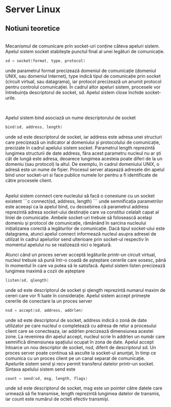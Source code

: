 # Server Linux 


## Notiuni teoretice

<br />
Mecanismul de comunicare prin socket-uri conține câteva apeluri sistem. Apelul sistem socket stabilește punctul final al unei legături de comunicație.

```c
sd = socket(format, type, protocol)
```
unde parametrul format precizează domeniul de comunicație (domeniul UNIX, sau domeniul Internet), type indică tipul de comunicație prin socket (circuit virtual, sau datagrama), iar protocol precizează un anumit protocol pentru controlul comunicației. În cadrul altor apeluri sistem, procesele vor întrebuința descriptorul de socket, sd. Apelul sistem close închide socket-urile.


<br />

Apelul sistem bind asociază un nume descriptorului de socket
```c
bind(sd, address, length)
```
unde sd este descriptorul de socket, iar address este adresa unei structuri care precizează un indicator al domeniului și protocolului de comunicație, precizate în cadrul apelului sistem socket. 
Parametrul length reprezintă lungimea structurii de date address, făra acest parametru nucleul nu ar ști cât de lungă este adresa, deoarece lungimea acesteia poate diferi de la un domeniu (sau protocol) la altul. De exemplu, în cadrul domeniului UNIX, o adresă este un nume de fișier. Procesul server atașează adresele din apelul bind unor socket-uri si face publice numele lor pentru a fi identificate de către procesele client.


<br />
Apelul sistem connect cere nucleului să facă o conexiune cu un socket existent
```c
connect(sd, address, length)
```
unde semnificația parametrilor este aceeași ca la apelul bind, cu deosebirea că parametrul address reprezintă adresa socket-ului destinație care va constitui celalalt capat al liniei de comunicație. Ambele socket-uri trebuie să folosească același domeniu și protocol de comunicație, rămânând în sarcina nucleului inițializarea corectă a legăturilor de comunicație.
Dacă tipul socket-ului este datagrama, atunci apelul connect informează nucleul asupra adresei de utilizat în cadrul apelurilor send ulterioare prin socket-ul respectiv în momentul apelului nu se realizează nici o legatură.

<br />

Atunci când un proces server acceptă legăturile printr-un circuit virtual, nucleul trebuie să pună într-o coadă de așteptare cererile care sosesc, până în momentul în care va putea să le satisfacă. Apelul sistem listen precizează lungimea maximă a cozii de așteptare 
```c
listen(sd, qlength)
```
unde sd este descriptorul de socket și qlength reprezintă numarul maxim de cereri care vor fi luate în considerație.
Apelul sistem accept primește cererile de conectare la un proces server
```c
nsd = accept(sd, address, addrlen)
```
unde sd este descriptorul de socket, address indică o zonă de date utilizator pe care nucleul o completează cu adresa de retur a procesului client care se conecteaza, iar addrlen precizează dimensiunea acestei zone. 
La revenirea din apelul accept, nucleul scrie în addrlen un număr care semnifică dimensiunea spațiului ocupat în zona de date. 
Apelul accept întoarce un nou descriptor de socket, nsd, diferit de descriptorul sd. Un proces server poate continua să asculte la socket-ul anunțat, în timp ce comunica cu un proces client pe un canal separat de comunicație.
<br />
Apelurile sistem send și recv permit transferul datelor printr-un socket. Sintaxa apelului sistem send este
```c
count = send(sd, msg, length, flags)
```
unde   sd este descriptorul de socket, msg este un pointer către datele care urmează să fie transmise, length reprezintă lungimea datelor de transmis, iar count este numărul de octeti efectiv transmiși.
